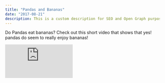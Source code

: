 ```yaml
---
title: "Pandas and Bananas"
date: "2017-08-21"
description: This is a custom description for SEO and Open Graph purposes, rather than the default generated excerpt. Simply add a description field to the frontmatter.
---
```


Do Pandas eat bananas? Check out this short video that shows that yes! pandas do
seem to really enjoy bananas!

<iframe width="220" height="110" src="https://www.youtube.com/embed/4SZl1r2O_bY" frameborder="0" allowfullscreen></iframe>
